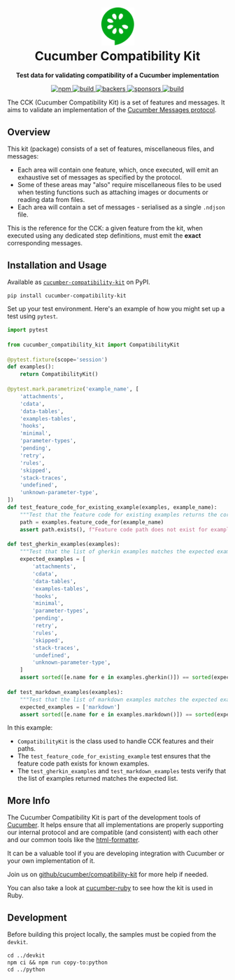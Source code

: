 <h1 align="center">
  <img src="https://raw.githubusercontent.com/cucumber/cucumber-js/46a5a78107be27e99c6e044c69b6e8f885ce456c/docs/images/logo.svg" alt="Cucumber logo" width="75">
  <br>
  Cucumber Compatibility Kit
</h1>
<p align="center">
  <b>Test data for validating compatibility of a Cucumber implementation</b>
</p>

<p align="center">
  <a href="https://pypi.python.org/pypi/cucumber-tag-expressions">
    <img src="https://img.shields.io/pypi/v/cucumber-compatibility-kit.svg?color=dark-green" alt="npm">
  </a>
  <a href="https://github.com/cucumber/compatibility-kit/actions/workflows/test-python.yml">
    <img src="https://github.com/cucumber/compatibility-kit/actions/workflows/test-python.yml/badge.svg" alt="build">
  </a>
  <a href="https://opencollective.com/cucumber">
    <img src="https://opencollective.com/cucumber/backers/badge.svg" alt="backers">
  </a>
  <a href="https://opencollective.com/cucumber">
    <img src="https://opencollective.com/cucumber/sponsors/badge.svg" alt="sponsors">
  </a>
  <a href="https://cucumber.io">
    <img src="https://img.shields.io/badge/-docs-brightgreen?logo=cucumber&logoColor=bright%20green&labelColor=grey" alt="build">
  </a>
</p>

The CCK (Cucumber Compatibility Kit) is a set of features and messages. It aims to validate an implementation of the [Cucumber Messages protocol](https://github.com/cucumber/common/tree/main/messages#cucumber-messages).

## Overview

This kit (package) consists of a set of features, miscellaneous files, and messages:

- Each area will contain one feature, which, once executed, will emit an exhaustive set of messages as specified by the protocol.
- Some of these areas may "also" require miscellaneous files to be used when testing functions such as attaching images or documents or reading data from files.
- Each area will contain a set of messages - serialised as a single `.ndjson` file.

This is the reference for the CCK: a given feature from the kit, when executed using any dedicated step definitions, must emit the **exact** corresponding messages.

## Installation and Usage

Available as [`cucumber-compatibility-kit`](https://pypi.org/project/cucumber-compatibility-kit/) on PyPI.

```console
pip install cucumber-compatibility-kit
```

Set up your test environment. Here's an example of how you might set up a test using `pytest`.

```python
import pytest

from cucumber_compatibility_kit import CompatibilityKit

@pytest.fixture(scope='session')
def examples():
    return CompatibilityKit()

@pytest.mark.parametrize('example_name', [
    'attachments',
    'cdata',
    'data-tables',
    'examples-tables',
    'hooks',
    'minimal',
    'parameter-types',
    'pending',
    'retry',
    'rules',
    'skipped',
    'stack-traces',
    'undefined',
    'unknown-parameter-type',
])
def test_feature_code_for_existing_example(examples, example_name):
    """Test that the feature code for existing examples returns the correct path."""
    path = examples.feature_code_for(example_name)
    assert path.exists(), f"Feature code path does not exist for example: {example_name}"

def test_gherkin_examples(examples):
    """Test that the list of gherkin examples matches the expected examples."""
    expected_examples = [
        'attachments',
        'cdata',
        'data-tables',
        'examples-tables',
        'hooks',
        'minimal',
        'parameter-types',
        'pending',
        'retry',
        'rules',
        'skipped',
        'stack-traces',
        'undefined',
        'unknown-parameter-type',
    ]
    assert sorted([e.name for e in examples.gherkin()]) == sorted(expected_examples)

def test_markdown_examples(examples):
    """Test that the list of markdown examples matches the expected examples."""
    expected_examples = ['markdown']
    assert sorted([e.name for e in examples.markdown()]) == sorted(expected_examples)
```

In this example:

- `CompatibilityKit` is the class used to handle CCK features and their paths.
- The `test_feature_code_for_existing_example` test ensures that the feature code path exists for known examples.
- The `test_gherkin_examples` and `test_markdown_examples` tests verify that the list of examples returned matches the expected list.

## More Info

The Cucumber Compatibility Kit is part of the development tools of [Cucumber](https://cucumber.io). It helps ensure that all implementations are properly supporting our internal protocol and are compatible (and consistent) with each other and our common tools like the [html-formatter](https://github.com/cucumber/html-formatter).

It can be a valuable tool if you are developing integration with Cucumber or your own implementation of it.

Join us on [github/cucumber/compatibility-kit](https://github.com/cucumber/compatibility-kit) for more help if needed.

You can also take a look at [cucumber-ruby](https://github.com/cucumber/cucumber-ruby/blob/v9.2.0/compatibility/cck_spec.rb) to see how the kit is used in Ruby.

## Development

Before building this project locally, the samples must be copied from the `devkit`.

```console
cd ../devkit
npm ci && npm run copy-to:python
cd ../python
```
